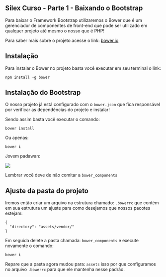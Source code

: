 ## Silex Curso - Parte 1 - Baixando o Bootstrap

Para baixar o Framework Bootstrap utilizaremos o Bower que é um 
gerenciador de componentes de front-end que pode ser utilizado
em qualquer projeto até mesmo o nosso que é PHP!

Para saber mais sobre o projeto acesse o link: [bower.io](bower.io)

## Instalação

Para instalar o Bower no projeto basta você executar em seu terminal
o link:

```
npm install -g bower
```

## Instalação do Bootstrap

O nosso projeto já está configurado com o `bower.json` que fica
responsável por verificar as dependências do projeto e instalar!

Sendo assim basta você executar o comando:

```
bower install
```

Ou apenas:

```
bower i
```

Jovem padawan:

![](http://st-peters.bournemouth.sch.uk/tlplus/wp-content/uploads/2014/01/Yoda-and-Luke-620x410.jpg)

Lembrar você deve de não comitar a `bower_components`

## Ajuste da pasta do projeto

Iremos então criar um arquivo na estrutura chamado: `.bowerrc` 
que contém em sua estrutura um ajuste para como desejamos
que nossos pacotes estejam:

```
{
  "directory": "assets/vendor/"
}
```

Em seguida delete a pasta chamada: `bower_components` e execute
novamente o comando:

```
bower i
```

Repare que a pasta agora mudou para: `assets` isso por que 
configuramos no arquivo `.bowerrc` para que ele mantenha nesse
padrão.
